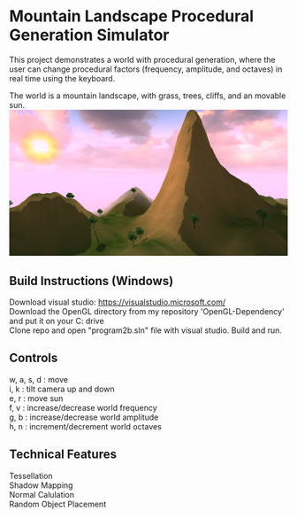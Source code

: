 Mountain Landscape Procedural Generation Simulator
===========================

This project demonstrates a world with procedural generation, where the user can change procedural factors (frequency, amplitude, and octaves) in real time using the keyboard. 

The world is a mountain landscape, with grass, trees, cliffs, and an movable sun.
![](screenshots/world.png)

Build Instructions (Windows)
------------

Download visual studio: https://visualstudio.microsoft.com/  
Download the OpenGL directory from my repository 'OpenGL-Dependency' and put it on your C: drive  
Clone repo and open "program2b.sln" file with visual studio. Build and run.

Controls
--------

w, a, s, d : move  
i, k : tilt camera up and down  
e, r : move sun  
f, v : increase/decrease world frequency  
g, b : increase/decrease world amplitude  
h, n : increment/decrement world octaves  

Technical Features
------------------

Tessellation   
Shadow Mapping  
Normal Calulation  
Random Object Placement  

